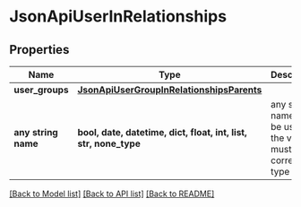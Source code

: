 # JsonApiUserInRelationships


## Properties
Name | Type | Description | Notes
------------ | ------------- | ------------- | -------------
**user_groups** | [**JsonApiUserGroupInRelationshipsParents**](JsonApiUserGroupInRelationshipsParents.md) |  | [optional] 
**any string name** | **bool, date, datetime, dict, float, int, list, str, none_type** | any string name can be used but the value must be the correct type | [optional]

[[Back to Model list]](../README.md#documentation-for-models) [[Back to API list]](../README.md#documentation-for-api-endpoints) [[Back to README]](../README.md)


